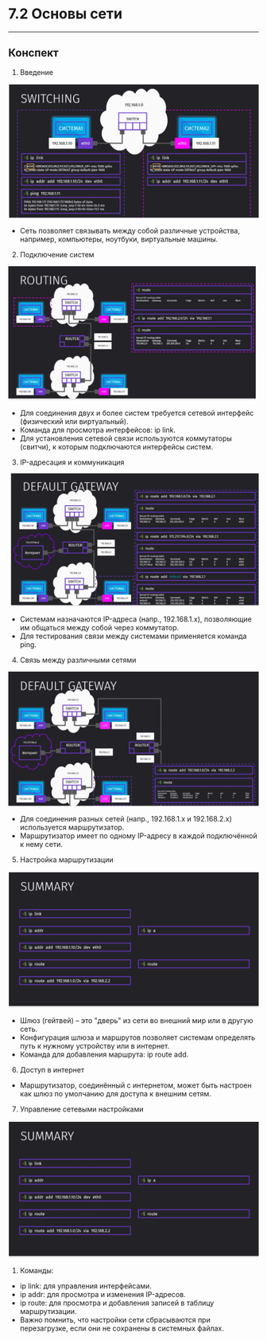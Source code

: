 # 7.2 Основы сети

---

## Конспект

1. Введение

![BPMN-схема бизнес-процесса](/7%20%20Сеть%20в%20Linux/Inet.png)

- Сеть позволяет связывать между собой различные устройства, например, компьютеры, ноутбуки, виртуальные машины.
2. Подключение систем

![BPMN-схема бизнес-процесса](/7%20%20Сеть%20в%20Linux/Inet2.png)

- Для соединения двух и более систем требуется сетевой интерфейс (физический или виртуальный).
- Команда для просмотра интерфейсов: ip link.
- Для установления сетевой связи используются коммутаторы (свитчи), к которым подключаются интерфейсы систем.
3. IP-адресация и коммуникация

![BPMN-схема бизнес-процесса](/7%20%20Сеть%20в%20Linux/Inet3.png)

- Системам назначаются IP-адреса (напр., 192.168.1.x), позволяющие им общаться между собой через коммутатор.
- Для тестирования связи между системами применяется команда ping.
4. Связь между различными сетями

![BPMN-схема бизнес-процесса](/7%20%20Сеть%20в%20Linux/Inet4.png)

- Для соединения разных сетей (напр., 192.168.1.x и 192.168.2.x) используется маршрутизатор.
- Маршрутизатор имеет по одному IP-адресу в каждой подключённой к нему сети.
5. Настройка маршрутизации

![BPMN-схема бизнес-процесса](/7%20%20Сеть%20в%20Linux/Inet5.png)

- Шлюз (гейтвей) – это "дверь" из сети во внешний мир или в другую сеть.
- Конфигурация шлюза и маршрутов позволяет системам определять путь к нужному устройству или в интернет.
- Команда для добавления маршрута: ip route add.
6. Доступ в интернет
- Маршрутизатор, соединённый с интернетом, может быть настроен как шлюз по умолчанию для доступа к внешним сетям.
7. Управление сетевыми настройками



![BPMN-схема бизнес-процесса](/7%20%20Сеть%20в%20Linux/Inet5.png)

1. Команды:
- ip link: для управления интерфейсами.
- ip addr: для просмотра и изменения IP-адресов.
- ip route: для просмотра и добавления записей в таблицу маршрутизации.
- Важно помнить, что настройки сети сбрасываются при перезагрузке, если они не сохранены в системных файлах.